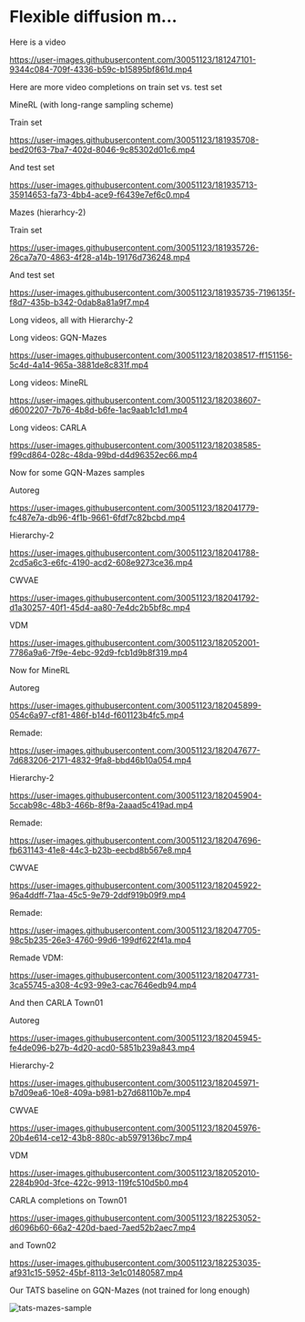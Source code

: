 # Flexible diffusion m...

Here is a video


https://user-images.githubusercontent.com/30051123/181247101-9344c084-709f-4336-b59c-b15895bf861d.mp4

Here are more video completions on train set vs. test set


MineRL (with long-range sampling scheme)

Train set





https://user-images.githubusercontent.com/30051123/181935708-bed20f63-7ba7-402d-8046-9c85302d01c6.mp4


And test set




https://user-images.githubusercontent.com/30051123/181935713-35914653-fa73-4bb4-ace9-f6439e7ef6c0.mp4




Mazes (hierarhcy-2)


Train set


https://user-images.githubusercontent.com/30051123/181935726-26ca7a70-4863-4f28-a14b-19176d736248.mp4


And test set 




https://user-images.githubusercontent.com/30051123/181935735-7196135f-f8d7-435b-b342-0dab8a81a9f7.mp4


Long videos, all with Hierarchy-2

Long videos: GQN-Mazes

https://user-images.githubusercontent.com/30051123/182038517-ff151156-5c4d-4a14-965a-3881de8c831f.mp4


Long videos: MineRL



https://user-images.githubusercontent.com/30051123/182038607-d6002207-7b76-4b8d-b6fe-1ac9aab1c1d1.mp4




Long videos: CARLA


https://user-images.githubusercontent.com/30051123/182038585-f99cd864-028c-48da-99bd-d4d96352ec66.mp4




Now for some GQN-Mazes samples


Autoreg

https://user-images.githubusercontent.com/30051123/182041779-fc487e7a-db96-4f1b-9661-6fdf7c82bcbd.mp4


Hierarchy-2

https://user-images.githubusercontent.com/30051123/182041788-2cd5a6c3-e6fc-4190-acd2-608e9273ce36.mp4


CWVAE

https://user-images.githubusercontent.com/30051123/182041792-d1a30257-40f1-45d4-aa80-7e4dc2b5bf8c.mp4


VDM



https://user-images.githubusercontent.com/30051123/182052001-7786a9a6-7f9e-4ebc-92d9-fcb1d9b8f319.mp4






Now for MineRL

Autoreg



https://user-images.githubusercontent.com/30051123/182045899-054c6a97-cf81-486f-b14d-f601123b4fc5.mp4

Remade:



https://user-images.githubusercontent.com/30051123/182047677-7d683206-2171-4832-9fa8-bbd46b10a054.mp4


Hierarchy-2


https://user-images.githubusercontent.com/30051123/182045904-5ccab98c-48b3-466b-8f9a-2aaad5c419ad.mp4

Remade:



https://user-images.githubusercontent.com/30051123/182047696-fb631143-41e8-44c3-b23b-eecbd8b567e8.mp4



CWVAE


https://user-images.githubusercontent.com/30051123/182045922-96a4ddff-71aa-45c5-9e79-2ddf919b09f9.mp4

Remade:

https://user-images.githubusercontent.com/30051123/182047705-98c5b235-26e3-4760-99d6-199df622f41a.mp4


Remade VDM:



https://user-images.githubusercontent.com/30051123/182047731-3ca55745-a308-4c93-99e3-cac7646edb94.mp4




And then CARLA Town01

Autoreg


https://user-images.githubusercontent.com/30051123/182045945-fe4de096-b27b-4d20-acd0-5851b239a843.mp4



Hierarchy-2

https://user-images.githubusercontent.com/30051123/182045971-b7d09ea6-10e8-409a-b981-b27d68110b7e.mp4


CWVAE

https://user-images.githubusercontent.com/30051123/182045976-20b4e614-ce12-43b8-880c-ab5979136bc7.mp4

VDM




https://user-images.githubusercontent.com/30051123/182052010-2284b90d-3fce-422c-9913-119fc510d5b0.mp4




CARLA completions on Town01



https://user-images.githubusercontent.com/30051123/182253052-d6096b60-66a2-420d-baed-7aed52b2aec7.mp4




and Town02


https://user-images.githubusercontent.com/30051123/182253035-af931c15-5952-45bf-8113-3e1c01480587.mp4




Our TATS baseline on GQN-Mazes (not trained for long enough)

![tats-mazes-sample](https://user-images.githubusercontent.com/30051123/183741362-efb87456-31a7-481f-968c-82daea092e6a.gif)





